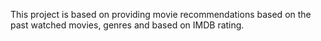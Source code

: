 This project is based on providing movie recommendations based on the past watched movies, genres and based on IMDB rating.

